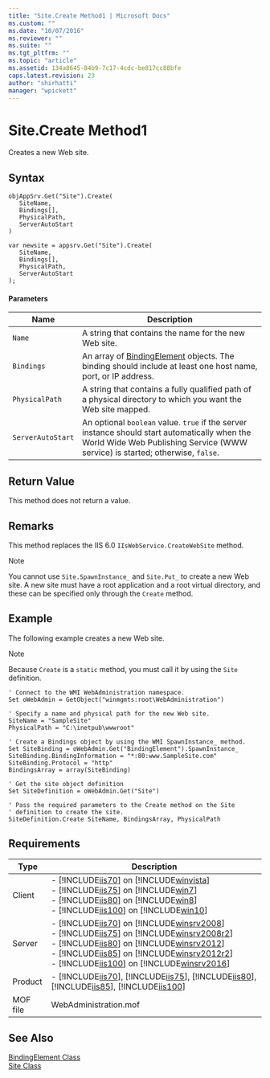 ```yaml
---
title: "Site.Create Method1 | Microsoft Docs"
ms.custom: ""
ms.date: "10/07/2016"
ms.reviewer: ""
ms.suite: ""
ms.tgt_pltfrm: ""
ms.topic: "article"
ms.assetid: 134a8645-84b9-7c17-4cdc-be817cc88bfe
caps.latest.revision: 23
author: "shirhatti"
manager: "wpickett"
---
```

# Site.Create Method1
Creates a new Web site.  
  
## Syntax  
  
```vbs  
objAppSrv.Get("Site").Create(  
   SiteName,  
   Bindings[],  
   PhysicalPath,  
   ServerAutoStart  
)  
```  
  
```jscript#  
var newsite = appsrv.Get("Site").Create(  
   SiteName,  
   Bindings[],  
   PhysicalPath,  
   ServerAutoStart  
);  
```  
  
#### Parameters  
  
|Name|Description|  
|----------|-----------------|  
|`Name`|A string that contains the name for the new Web site.|  
|`Bindings`|An array of [BindingElement](../wmi-provider/bindingelement-class.md) objects. The binding should include at least one host name, port, or IP address.|  
|`PhysicalPath`|A string that contains a fully qualified path of a physical directory to which you want the Web site mapped.|  
|`ServerAutoStart`|An optional `boolean` value. `true` if the server instance should start automatically when the World Wide Web Publishing Service (WWW service) is started; otherwise, `false`.|  
  
## Return Value  
 This method does not return a value.  
  
## Remarks  
 This method replaces the IIS 6.0 `IIsWebService.CreateWebSite` method.  
  
> [!NOTE]
>  You cannot use `Site.SpawnInstance_` and `Site.Put_` to create a new Web site. A new site must have a root application and a root virtual directory, and these can be specified only through the `Create` method.  
  
## Example  
 The following example creates a new Web site.  
  
> [!NOTE]
>  Because `Create` is a `static` method, you must call it by using the `Site` definition.  
  
```  
' Connect to the WMI WebAdministration namespace.  
Set oWebAdmin = GetObject("winmgmts:root\WebAdministration")  
  
' Specify a name and physical path for the new Web site.  
SiteName = "SampleSite"  
PhysicalPath = "C:\inetpub\wwwroot"  
  
' Create a Bindings object by using the WMI SpawnInstance_ method.  
Set SiteBinding = oWebAdmin.Get("BindingElement").SpawnInstance_  
SiteBinding.BindingInformation = "*:80:www.SampleSite.com"  
SiteBinding.Protocol = "http"  
BindingsArray = array(SiteBinding)  
  
' Get the site object definition  
Set SiteDefinition = oWebAdmin.Get("Site")  
  
' Pass the required parameters to the Create method on the Site  
' definition to create the site.  
SiteDefinition.Create SiteName, BindingsArray, PhysicalPath  
```  
  
## Requirements  
  
|Type|Description|  
|----------|-----------------|  
|Client|-   [!INCLUDE[iis70](../wmi-provider/includes/iis70-md.md)] on [!INCLUDE[winvista](../wmi-provider/includes/winvista-md.md)]<br />-   [!INCLUDE[iis75](../wmi-provider/includes/iis75-md.md)] on [!INCLUDE[win7](../wmi-provider/includes/win7-md.md)]<br />-   [!INCLUDE[iis80](../wmi-provider/includes/iis80-md.md)] on [!INCLUDE[win8](../wmi-provider/includes/win8-md.md)]<br />-   [!INCLUDE[iis100](../wmi-provider/includes/iis100-md.md)] on [!INCLUDE[win10](../wmi-provider/includes/win10-md.md)]|  
|Server|-   [!INCLUDE[iis70](../wmi-provider/includes/iis70-md.md)] on [!INCLUDE[winsrv2008](../wmi-provider/includes/winsrv2008-md.md)]<br />-   [!INCLUDE[iis75](../wmi-provider/includes/iis75-md.md)] on [!INCLUDE[winsrv2008r2](../wmi-provider/includes/winsrv2008r2-md.md)]<br />-   [!INCLUDE[iis80](../wmi-provider/includes/iis80-md.md)] on [!INCLUDE[winsrv2012](../wmi-provider/includes/winsrv2012-md.md)]<br />-   [!INCLUDE[iis85](../wmi-provider/includes/iis85-md.md)] on [!INCLUDE[winsrv2012r2](../wmi-provider/includes/winsrv2012r2-md.md)]<br />-   [!INCLUDE[iis100](../wmi-provider/includes/iis100-md.md)] on [!INCLUDE[winsrv2016](../wmi-provider/includes/winsrv2016-md.md)]|  
|Product|-   [!INCLUDE[iis70](../wmi-provider/includes/iis70-md.md)], [!INCLUDE[iis75](../wmi-provider/includes/iis75-md.md)], [!INCLUDE[iis80](../wmi-provider/includes/iis80-md.md)], [!INCLUDE[iis85](../wmi-provider/includes/iis85-md.md)], [!INCLUDE[iis100](../wmi-provider/includes/iis100-md.md)]|  
|MOF file|WebAdministration.mof|  
  
## See Also  
 [BindingElement Class](../wmi-provider/bindingelement-class.md)   
 [Site Class](../wmi-provider/site-class.md)